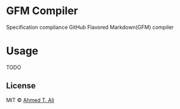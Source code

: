 # GFM Compiler

Specification compliance GitHub Flavored Markdown(GFM) compiler

# Usage

TODO

## License

MIT © [Ahmed T. Ali](https://github.com/ahmed-taj)
